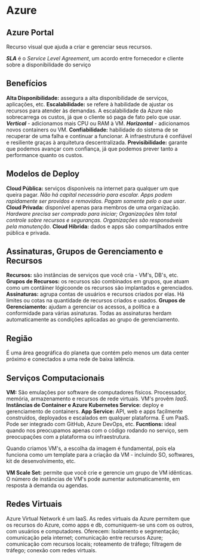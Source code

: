# Azure

## Azure Portal

Recurso visual que ajuda a criar e gerenciar seus recursos.

***SLA*** é o *Service Level Agreement*, um acordo entre fornecedor e cliente sobre a disponibilidade do serviço

## Benefícios

**Alta Disponibilidade:** assegura a alta disponibilidade de serviços, aplicações, etc.
**Escalabilidade:** se refere à habilidade de ajustar os recursos para atender às demandas. A escalabilidade da Azure não sobrecarrega os custos, já que o cliente só paga de fato pelo que usar. ***Vertical*** - adicionamos mais CPU ou RAM à VM. ***Horizontal*** - adicionamos novos containers ou VM.
**Confiabilidade:** habilidade do sistema de se recuperar de uma falha e continuar a funcionar. A infraestrutura é confiável e resiliente graças à arquitetura descentralizada.
**Previsibilidade:** garante que podemos avançar com confiança, já que podemos prever tanto a performance quanto os custos.

## Modelos de Deploy

**Cloud Pública:** serviços disponíveis na internet para qualquer um que queira pagar. *Não há capital necessário para escalar. Apps podem rapidamente ser providos e removidos. Pagam somente pelo o que usar*. **Cloud Privada:** disponível apenas para membros de uma organização. *Hardware precisa ser comprado para iniciar; Organizações têm total controle sobre recursos e seguranças. Organizações são responsáveis pela manutenção*. **Cloud Híbrida:** dados e apps são compartilhados entre pública e privada.

## Assinaturas, Grupos de Gerenciamento e Recursos

**Recursos:** são instâncias de serviços que você cria - VM's, DB's, etc.
**Grupos de Recursos:** os recursos são combinados em grupos, que atuam como um contâiner lógicoonde os recursos são implantados e gerenciados.
**Assinaturas:** agrupa contas de usuários e recursos criados por elas. Há limites ou cotas na quantidade de recursos criados e usados.
**Grupos de Gerenciamento:** ajudam a gerenciar os acessos, a política e a conformidade para várias asinaturas. Todas as assinaturas herdam automaticamente as condições aplicadas ao grupo de gerenciamento.

## Região

É uma área geográfica do planeta que contém pelo menos um data center próximo e conectados a uma rede de baixa latência.

## Serviços Computacionais

**VM:** São emulações por software de computadores físicos. Processador, memória, armazenamento e recursos de rede virtuais. VM's provêm *IaaS*.
**Instâncias de Container e Azure Kubernetes Service:** deploy e gerenciamento de containers.
**App Service:** API, web e apps facilmente construídos, deployados e escalados em qualquer plataforma. É um PaaS. Pode ser integrado com GitHub, Azure DevOps, etc.
**Fucntions:** ideal quando nos preocupamos apenas com o código rodando no serviço, sem preocupações com a plataforma ou infraestrutura.

Quando criamos VM's, a escolha da imagem é fundamental, pois ela funciona como um template para a criação da VM - incluindo SO, softwares, kit de desenvolvimento, etc.

**VM Scale Set:** permite que você crie e gerencie um grupo de VM idênticas. O número de instâncias de VM's pode aumentar automaticamente, em resposta à demanda ou agendas. 

## Redes Virtuais

Azure Virtual Network é um IaaS. As redes virtuais da Azure permitem que os recursos do Azure, como apps e db, comuniquem-se uns com os outros, com usuários e computadores. Oferecem: Isolamento e segmentação; comunicação pela internet; comunicação entre recursos Azure; comunicação com recursos locais; roteamento de tráfego; filtragem de tráfego; conexão com redes virtuais.